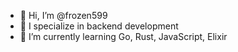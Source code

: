 - 👋 Hi, I’m @frozen599
- 👀 I specialize in backend development
- 🌱 I’m currently learning Go, Rust, JavaScript, Elixir

<!---
gopher5889/gopher5889 is a ✨ special ✨ repository because its `README.md` (this file) appears on your GitHub profile.
You can click the Preview link to take a look at your changes.
--->
